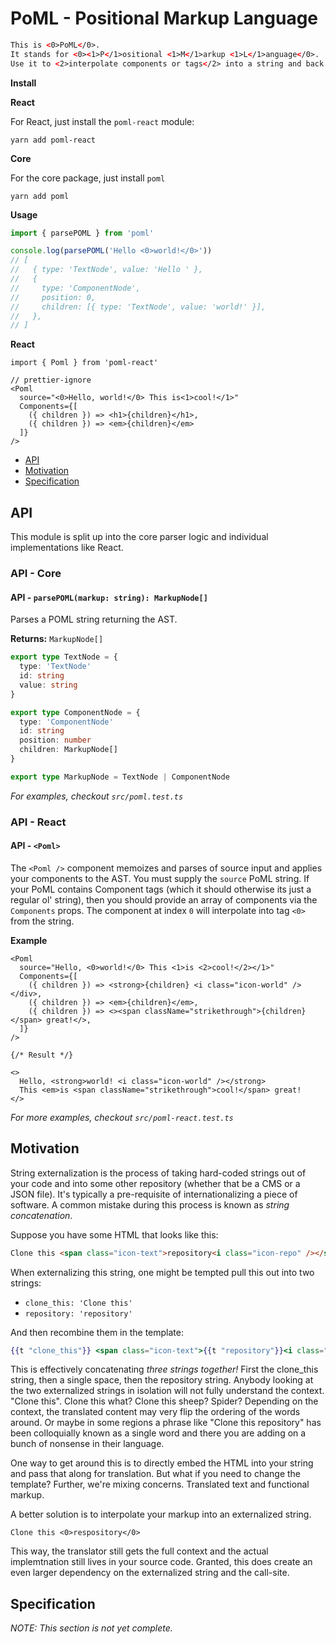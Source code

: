 # PoML - Positional Markup Language

```html
This is <0>PoML</0>.
It stands for <0><1>P</1>ositional <1>M</1>arkup <1>L</1>anguage</0>.
Use it to <2>interpolate components or tags</2> into a string and back.
```

**Install**

**React**

For React, just install the `poml-react` module:

```
yarn add poml-react
```

**Core**

For the core package, just install `poml`

```
yarn add poml
```

**Usage**

```typescript
import { parsePOML } from 'poml'

console.log(parsePOML('Hello <0>world!</0>'))
// [
//   { type: 'TextNode', value: 'Hello ' },
//   {
//     type: 'ComponentNode',
//     position: 0,
//     children: [{ type: 'TextNode', value: 'world!' }],
//   },
// ]
```

**React**

```tsx
import { Poml } from 'poml-react'

// prettier-ignore
<Poml
  source="<0>Hello, world!</0> This is<1>cool!</1>"
  Components={[
    ({ children }) => <h1>{children}</h1>,
    ({ children }) => <em>{children}</em>
  ]}
/>
```

- [API](#api)
- [Motivation](#motivation)
- [Specification](#specification)

## API

This module is split up into the core parser logic and individual implementations like React.

### API - Core

#### API - `parsePOML(markup: string): MarkupNode[]`

Parses a POML string returning the AST.

**Returns:** `MarkupNode[]`

```typescript
export type TextNode = {
  type: 'TextNode'
  id: string
  value: string
}

export type ComponentNode = {
  type: 'ComponentNode'
  id: string
  position: number
  children: MarkupNode[]
}

export type MarkupNode = TextNode | ComponentNode
```

_For examples, checkout `src/poml.test.ts`_

### API - React

#### API - `<Poml>`

The `<Poml />` component memoizes and parses of source input and applies your components to the AST. You must supply the `source` PoML string. If your PoML contains Component tags (which it should otherwise its just a regular ol' string), then you should provide an array of components via the `Components` props. The component at index `0` will interpolate into tag `<0>` from the string.

**Example**

```tsx
<Poml
  source="Hello, <0>world!</0> This <1>is <2>cool!</2></1>"
  Components={[
    ({ children }) => <strong>{children} <i class="icon-world" /></div>,
    ({ children }) => <em>{children}</em>,
    ({ children }) => <><span className="strikethrough">{children}</span> great!</>,
  ]}
/>

{/* Result */}

<>
  Hello, <strong>world! <i class="icon-world" /></strong>
  This <em>is <span className="strikethrough">cool!</span> great!
</>
```

_For more examples, checkout `src/poml-react.test.ts`_

## Motivation

String externalization is the process of taking hard-coded strings out of your code and into some other repository (whether that be a CMS or a JSON file). It's typically a pre-requisite of internationalizing a piece of software. A common mistake during this process is known as _string concatenation_.

Suppose you have some HTML that looks like this:

```html
Clone this <span class="icon-text">repository<i class="icon-repo" /></span>
```

When externalizing this string, one might be tempted pull this out into two strings:

- `clone_this: 'Clone this'`
- `repository: 'repository'`

And then recombine them in the template:

```handlebars
{{t "clone_this"}} <span class="icon-text">{{t "repository"}}<i class="icon-repo" /></span>
```

This is effectively concatenating _three strings together!_ First the clone_this string, then a single space, then the repository string. Anybody looking at the two externalized strings in isolation will not fully understand the context. "Clone this". Clone this what? Clone this sheep? Spider? Depending on the context, the translated content may very flip the ordering of the words around. Or maybe in some regions a phrase like "Clone this repository" has been colloquially known as a single word and there you are adding on a bunch of nonsense in their language.

One way to get around this is to directly embed the HTML into your string and pass that along for translation. But what if you need to change the template? Further, we're mixing concerns. Translated text and functional markup.

A better solution is to interpolate your markup into an externalized string.

```
Clone this <0>respository</0>
```

This way, the translator still gets the full context and the actual implemtnation still lives in your source code. Granted, this does create an even larger dependency on the externalized string and the call-site.

## Specification

_NOTE: This section is not yet complete._
